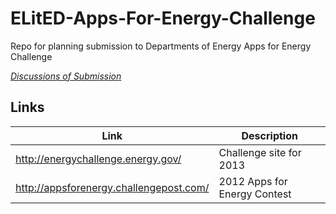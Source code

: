 ELitED-Apps-For-Energy-Challenge
================================

Repo for planning submission to Departments of Energy Apps for Energy Challenge

*[Discussions of Submission](https://github.com/ELitED/ELitED-Apps-For-Energy-Challenge/issues)*

## Links

|Link | Description |
|-----|-------------|
| http://energychallenge.energy.gov/ | Challenge site for 2013 |
|http://appsforenergy.challengepost.com/ | 2012 Apps for Energy Contest | 
